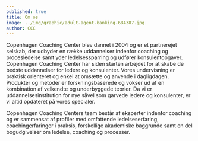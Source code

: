 ```yaml
---
published: true
title: Om os
image: ../img/graphic/adult-agent-banking-684387.jpg
author: CCC
---
```


Copenhagen Coaching Center blev dannet i 2004 og er et partnerejet selskab, der udbyder en række uddannelser indenfor coaching og procesledelse samt yder ledelsessparring og udfører konsulentopgaver.
Copenhagen Coaching Center har siden starten arbejdet for at skabe de bedste uddannelser for ledere og konsulenter. Vores undervisning er praktisk orienteret og enkel at omsætte og anvende i dagligdagen. Produkter og metoder er forskningsbaserede og vokser ud af en kombination af velkendte og underbyggede teorier. Da vi er uddannelsesinstitution for nye såvel som garvede ledere og konsulenter, er vi altid opdateret på vores specialer.

Copenhagen Coaching Centers team består af eksperter indenfor coaching og er sammensat af profiler med omfattende ledelseserfaring, coachingerfaringer i praksis, forskellige akademiske baggrunde samt en del bogudgivelser om ledelse, coaching og processer.